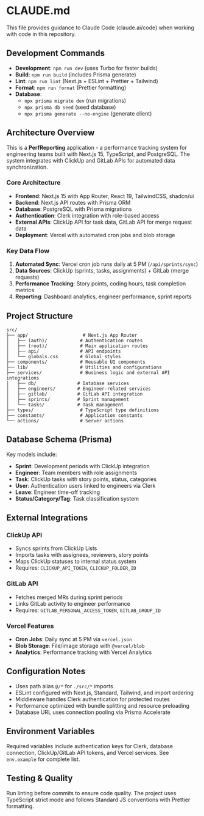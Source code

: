 # CLAUDE.md

This file provides guidance to Claude Code (claude.ai/code) when working with code in this repository.

## Development Commands

- **Development**: `npm run dev` (uses Turbo for faster builds)
- **Build**: `npm run build` (includes Prisma generate)
- **Lint**: `npm run lint` (Next.js + ESLint + Prettier + Tailwind)
- **Format**: `npm run format` (Prettier formatting)
- **Database**: 
  - `npx prisma migrate dev` (run migrations)
  - `npx prisma db seed` (seed database)
  - `npx prisma generate --no-engine` (generate client)

## Architecture Overview

This is a **PerfReporting** application - a performance tracking system for engineering teams built with Next.js 15, TypeScript, and PostgreSQL. The system integrates with ClickUp and GitLab APIs for automated data synchronization.

### Core Architecture
- **Frontend**: Next.js 15 with App Router, React 19, TailwindCSS, shadcn/ui
- **Backend**: Next.js API routes with Prisma ORM
- **Database**: PostgreSQL with Prisma migrations
- **Authentication**: Clerk integration with role-based access
- **External APIs**: ClickUp API for task data, GitLab API for merge request data
- **Deployment**: Vercel with automated cron jobs and blob storage

### Key Data Flow
1. **Automated Sync**: Vercel cron job runs daily at 5 PM (`/api/sprints/sync`)
2. **Data Sources**: ClickUp (sprints, tasks, assignments) + GitLab (merge requests)
3. **Performance Tracking**: Story points, coding hours, task completion metrics
4. **Reporting**: Dashboard analytics, engineer performance, sprint reports

## Project Structure

```
src/
├── app/                    # Next.js App Router
│   ├── (auth)/            # Authentication routes  
│   ├── (root)/            # Main application routes
│   ├── api/               # API endpoints
│   └── globals.css        # Global styles
├── components/            # Reusable UI components
├── lib/                   # Utilities and configurations
├── services/              # Business logic and external API integrations
│   ├── db/               # Database services
│   ├── engineers/        # Engineer-related services  
│   ├── gitlab/           # GitLab API integration
│   ├── sprints/          # Sprint management
│   └── tasks/            # Task management
├── types/                 # TypeScript type definitions
├── constants/             # Application constants
└── actions/               # Server actions
```

## Database Schema (Prisma)

Key models include:
- **Sprint**: Development periods with ClickUp integration
- **Engineer**: Team members with role assignments  
- **Task**: ClickUp tasks with story points, status, categories
- **User**: Authentication users linked to engineers via Clerk
- **Leave**: Engineer time-off tracking
- **Status/Category/Tag**: Task classification system

## External Integrations

### ClickUp API
- Syncs sprints from ClickUp Lists
- Imports tasks with assignees, reviewers, story points
- Maps ClickUp statuses to internal status system
- Requires: `CLICKUP_API_TOKEN`, `CLICKUP_FOLDER_ID`

### GitLab API  
- Fetches merged MRs during sprint periods
- Links GitLab activity to engineer performance
- Requires: `GITLAB_PERSONAL_ACCESS_TOKEN`, `GITLAB_GROUP_ID`

### Vercel Features
- **Cron Jobs**: Daily sync at 5 PM via `vercel.json`
- **Blob Storage**: File/image storage with `@vercel/blob`
- **Analytics**: Performance tracking with Vercel Analytics

## Configuration Notes

- Uses path alias `@/*` for `./src/*` imports
- ESLint configured with Next.js, Standard, Tailwind, and import ordering
- Middleware handles Clerk authentication for protected routes
- Performance optimized with bundle splitting and resource preloading
- Database URL uses connection pooling via Prisma Accelerate

## Environment Variables

Required variables include authentication keys for Clerk, database connection, ClickUp/GitLab API tokens, and Vercel services. See `env.example` for complete list.

## Testing & Quality

Run linting before commits to ensure code quality. The project uses TypeScript strict mode and follows Standard JS conventions with Prettier formatting.
